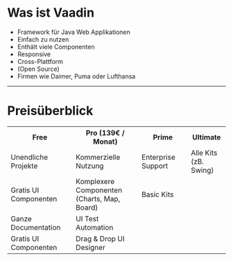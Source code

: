 # Was ist Vaadin
<ul>
    <li v-click>Framework für Java Web Applikationen</li>
    <li v-click>Einfach zu nutzen</li>
    <li v-click>Enthält viele Componenten</li>
    <li v-click>Responsive</li>
    <li v-click>Cross-Plattform</li>
    <li v-click>(Open Source)</li>
    <li v-click>Firmen wie Daimer, Puma oder Lufthansa</li>
</ul>

---

# Preisüberblick

<table>
    <tr v-click>
        <th><strong>Free</strong></th>
        <th><strong>Pro (139€ / Monat)</strong></th>
        <th><strong>Prime</strong></th>
        <th><strong>Ultimate</strong></th>
    </tr>
    <tr v-click>
        <td>Unendliche Projekte</td>
        <td>Kommerzielle Nutzung</td>
        <td>Enterprise Support</td>
        <td>Alle Kits <br> (zB. Swing)</td>
    </tr>
    <tr v-click>
        <td>Gratis UI Componenten</td>
        <td>Komplexere Componenten <br> (Charts, Map, Board)</td>
        <td>Basic Kits</td>
    </tr>
    <tr v-click>
        <td>Ganze Documentation</td>
        <td>UI Test Automation</td>
    </tr>
    <tr v-click >
        <td>Gratis UI Componenten</td>
        <td>Drag & Drop UI Designer</td>
    </tr>
</table>